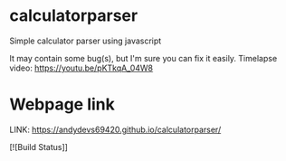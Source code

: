 # calculatorparser
Simple calculator parser using javascript 

It may contain some bug(s), but I'm sure you can fix it easily.
Timelapse video: https://youtu.be/pKTkqA_04W8

# Webpage link
LINK: https://andydevs69420.github.io/calculatorparser/

[![Build Status]]
